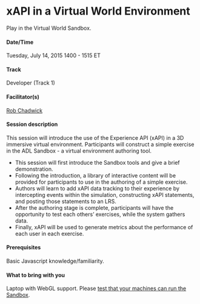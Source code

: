 # xAPI in a Virtual World Environment

Play in the Virtual World Sandbox. 

#### Date/Time
Tuesday, July 14, 2015
1400 - 1515 ET

#### Track
Developer (Track 1)

#### Facilitator(s)
[Rob Chadwick](https://www.linkedin.com/pub/rob-chadwick/64/873/98a)

#### Session description
This session will introduce the use of the Experience API (xAPI) in a 3D immersive virtual environment. Participants will construct a simple exercise in the ADL Sandbox - a virtual environment authoring tool. 

* This session will first introduce the Sandbox tools and give a brief demonstration. 
* Following the introduction, a library of interactive content will be provided for participants to use in the authoring of a simple exercise. 
* Authors will learn to add xAPI data tracking to their experience by intercepting events within the simulation, constructing xAPI statements, and posting those statements to an LRS. 
* After the authoring stage is complete, participants will have the opportunity to test each others’ exercises, while the system gathers data. 
* Finally, xAPI will be used to generate metrics about the performance of each user in each exercise.

#### Prerequisites 
Basic Javascript knowledge/familiarity.

#### What to bring with you
Laptop with WebGL support. Please [test that your machines can run the Sandbox](https://sandbox.adlnet.gov/adl/sandbox/example_blank/). 